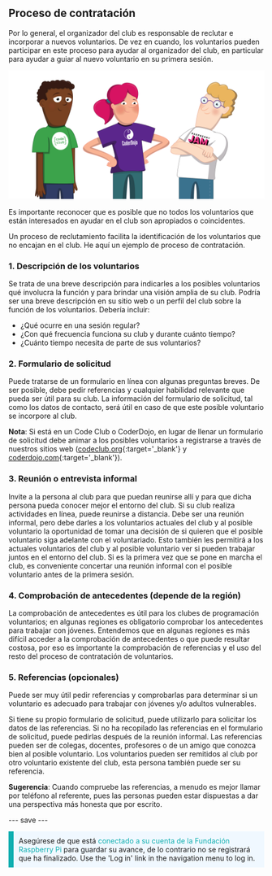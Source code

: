 ## Proceso de contratación

Por lo general, el organizador del club es responsable de reclutar e incorporar a nuevos voluntarios. De vez en cuando, los voluntarios pueden participar en este proceso para ayudar al organizador del club, en particular para ayudar a guiar al nuevo voluntario en su primera sesión.

![Hay tres voluntarios que se mantienen.](images/2-RPF-Volunteers.png)

Es importante reconocer que es posible que no todos los voluntarios que están interesados en ayudar en el club son apropiados o coincidentes.

Un proceso de reclutamiento facilita la identificación de los voluntarios que no encajan en el club. He aquí un ejemplo de proceso de contratación.

### 1. Descripción de los voluntarios


Se trata de una breve descripción para indicarles a los posibles voluntarios qué involucra la función y para brindar una visión amplia de su club. Podría ser una breve descripción en su sitio web o un perfil del club sobre la función de los voluntarios. Debería incluir:

* ¿Qué ocurre en una sesión regular?
* ¿Con qué frecuencia funciona su club y durante cuánto tiempo?
* ¿Cuánto tiempo necesita de parte de sus voluntarios?

### 2. Formulario de solicitud

Puede tratarse de un formulario en línea con algunas preguntas breves. De ser posible, debe pedir referencias y cualquier habilidad relevante que pueda ser útil para su club. La información del formulario de solicitud, tal como los datos de contacto, será útil en caso de que este posible voluntario se incorpore al club.

**Nota**: Si está en un Code Club o CoderDojo, en lugar de llenar un formulario de solicitud debe animar a los posibles voluntarios a registrarse a través de nuestros sitios web ([codeclub.org](https://codeclub.org){:target='_blank'} y [coderdojo.com](https://coderdojo.com){:target='_blank'}).

### 3. Reunión o entrevista informal

Invite a la persona al club para que puedan reunirse allí y para que dicha persona pueda conocer mejor el entorno del club. Si su club realiza actividades en línea, puede reunirse a distancia. Debe ser una reunión informal, pero debe darles a los voluntarios actuales del club y al posible voluntario la oportunidad de tomar una decisión de si quieren que el posible voluntario siga adelante con el voluntariado. Esto también les permitirá a los actuales voluntarios del club y al posible voluntario ver si pueden trabajar juntos en el entorno del club. Si es la primera vez que se pone en marcha el club, es conveniente concertar una reunión informal con el posible voluntario antes de la primera sesión.

### 4. Comprobación de antecedentes (depende de la región)

La comprobación de antecedentes es útil para los clubes de programación voluntarios; en algunas regiones es obligatorio comprobar los antecedentes para trabajar con jóvenes. Entendemos que en algunas regiones es más difícil acceder a la comprobación de antecedentes o que puede resultar costosa, por eso es importante la comprobación de referencias y el uso del resto del proceso de contratación de voluntarios.

### 5. Referencias (opcionales)

Puede ser muy útil pedir referencias y comprobarlas para determinar si un voluntario es adecuado para trabajar con jóvenes y/o adultos vulnerables.

Si tiene su propio formulario de solicitud, puede utilizarlo para solicitar los datos de las referencias. Si no ha recopilado las referencias en el formulario de solicitud, puede pedirlas después de la reunión informal. Las referencias pueden ser de colegas, docentes, profesores o de un amigo que conozca bien al posible voluntario. Los voluntarios pueden ser remitidos al club por otro voluntario existente del club, esta persona también puede ser su referencia.

**Sugerencia**: Cuando compruebe las referencias, a menudo es mejor llamar por teléfono al referente, pues las personas pueden estar dispuestas a dar una perspectiva más honesta que por escrito.

--- save ---

<p style="border-left: solid; border-width:10px; border-color: #0faeb0; background-color: aliceblue; padding: 10px;">
Asegúrese de que está <span style="color: #0faeb0">conectado a su cuenta de la Fundación Raspberry Pi</span> para guardar su avance, de lo contrario no se registrará que ha finalizado. Use the 'Log in' link in the navigation menu to log in.
</p>
